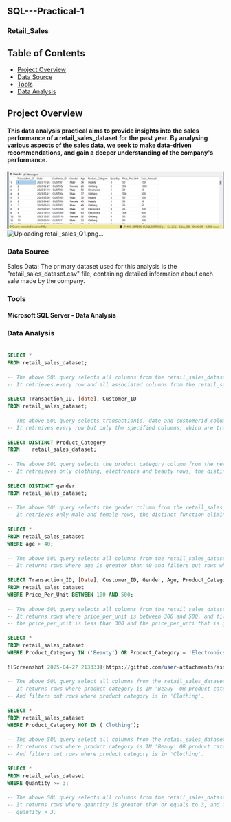 ## SQL---Practical-1
### Retail_Sales

## Table of Contents

  - [Project Overview](#project-overview)
  - [Data Source](#data-source)
  - [Tools](tools)
  - [Data Analysis](#data-analysis)
    
## Project Overview

#### This data analysis practical aims to provide insights into the sales performance of a retail_sales_dataset for the past year. By analysing various aspects of the sales data, we seek to make data-driven recommendations, and gain a deeper understanding of the company's performance. 

![Dashboard](retail_sales_Q1.png)
![Uploading retail_sales_Q1.png…]()

### Data Source

Sales Data: The primary dataset used for this analysis is the "retail_sales_dataset.csv" file, containing detailed informaion about each sale made by the company.

### Tools

#### Microsoft SQL Server - Data Analysis

### Data Analysis

```SQL

SELECT *
FROM retail_sales_dataset;

-- The above SQL query selects all columns from the retail_sales_dataset table, denoted by the asterisk (*).
-- It retrieves every row and all associated columns from the retail_sales_dataset table.

SELECT Transaction_ID, [date], Customer_ID
FROM retail_sales_dataset;

-- The above SQL query selects transactionid, date and customerid columns from the retail_sales_dataset table.
-- It retreives every row but only the specified columns, which are transactionid, date and customerid.

SELECT DISTINCT Product_Category
FROM	retail_sales_dataset;

-- The above SQL query selects the product category column from the retail_sales_dataset table.
-- It retreieves only clothing, electronics and beauty rows, the distinct function eliminates duplicates.

SELECT DISTINCT gender
FROM retail_sales_dataset;

-- The above SQL query selects the gender column from the retail_sales_dataset table. 
-- It retrieves only male and female rows, the distinct function eliminates duplicates.

SELECT *
FROM retail_sales_dataset
WHERE age > 40;

-- The above SQL query selects all columns from the retail_sales_dataset table.
-- It returns rows where age is greater than 40 and filters out rows where age is less than or equals to 40.

SELECT Transaction_ID, [Date], Customer_ID, Gender, Age, Product_Category, Quantity, Price_Per_Unit, Total_Amount
FROM retail_sales_dataset
WHERE Price_Per_Unit BETWEEN 100 AND 500;

-- The above SQL query selects all columns from the retail_sales_dataset table.
-- It returns rows where price_per_unit is between 300 and 500, and filters out rows where
-- the price_per_unit is less than 300 and the price_per_unti that is greater than 500.

SELECT *
FROM retail_sales_dataset
WHERE Product_Category IN ('Beauty') OR Product_Category = 'Electronics';

![Screenshot 2025-04-27 213333](https://github.com/user-attachments/assets/41b21d28-4646-450e-abe6-7cc83897bfb9)

-- The above SQL query select all columns from the retail_sales_dataset table.
-- It returns rows where product category is IN 'Beauy' OR product category is equals to 'Electronics'.
-- And filters out rows where product category is in 'Clothing'.

SELECT *
FROM retail_sales_dataset
WHERE Product_Category NOT IN ('Clothing');

-- The above SQL query select all columns from the retail_sales_dataset table.
-- It returns rows where product category is IN 'Beauy' OR product category is equals to 'Electronics'.
-- And filters out rows where product category is in 'Clothing'.

SELECT *
FROM retail_sales_dataset
WHERE Quantity >= 3;

-- The above SQL query selects all columns from the retail_sales_dataset table.
-- It returns rows where quantity is greater than or equals to 3, and filters out rows where 
-- quantity < 3.
```

